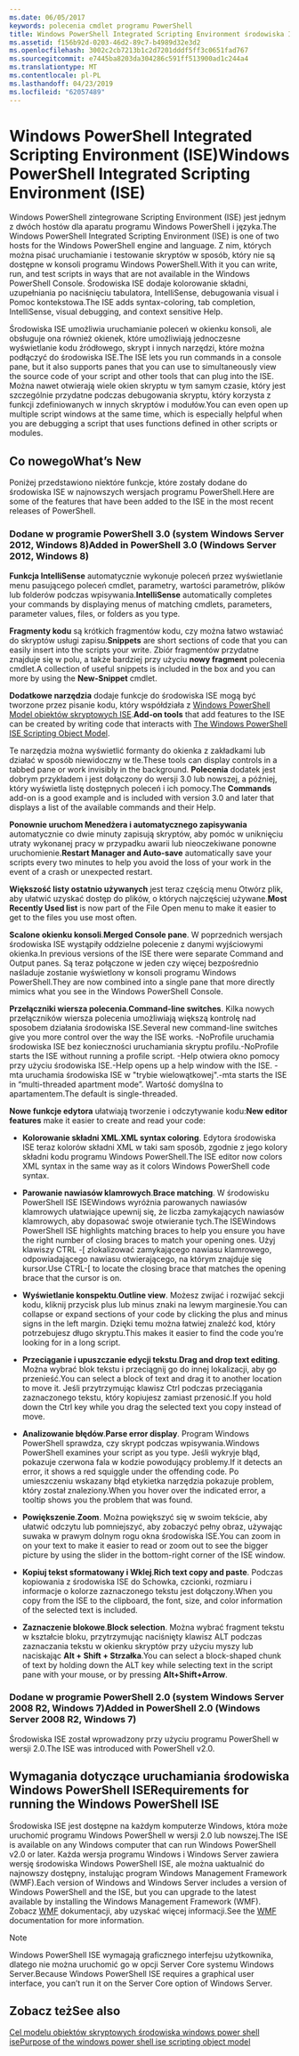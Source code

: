 ```yaml
---
ms.date: 06/05/2017
keywords: polecenia cmdlet programu PowerShell
title: Windows PowerShell Integrated Scripting Environment środowiska ISE
ms.assetid: f156b92d-0203-46d2-89c7-b4989d32e3d2
ms.openlocfilehash: 3002c2cb7213b1c2d7201dddf5ff3c0651fad767
ms.sourcegitcommit: e7445ba8203da304286c591ff513900ad1c244a4
ms.translationtype: MT
ms.contentlocale: pl-PL
ms.lasthandoff: 04/23/2019
ms.locfileid: "62057489"
---
```

# <a name="windows-powershell-integrated-scripting-environment-ise"></a><span data-ttu-id="31e1c-103">Windows PowerShell Integrated Scripting Environment (ISE)</span><span class="sxs-lookup"><span data-stu-id="31e1c-103">Windows PowerShell Integrated Scripting Environment (ISE)</span></span>

<span data-ttu-id="31e1c-104">Windows PowerShell zintegrowane Scripting Environment (ISE) jest jednym z dwóch hostów dla aparatu programu Windows PowerShell i języka.</span><span class="sxs-lookup"><span data-stu-id="31e1c-104">The Windows PowerShell Integrated Scripting Environment (ISE) is one of two hosts for the Windows PowerShell engine and language.</span></span> <span data-ttu-id="31e1c-105">Z nim, których można pisać uruchamianie i testowanie skryptów w sposób, który nie są dostępne w konsoli programu Windows PowerShell.</span><span class="sxs-lookup"><span data-stu-id="31e1c-105">With it you can write, run, and test scripts in ways that are not available in the Windows PowerShell Console.</span></span> <span data-ttu-id="31e1c-106">Środowiska ISE dodaje kolorowanie składni, uzupełniania po naciśnięciu tabulatora, IntelliSense, debugowania visual i Pomoc kontekstowa.</span><span class="sxs-lookup"><span data-stu-id="31e1c-106">The ISE adds syntax-coloring, tab completion, IntelliSense, visual debugging, and context sensitive Help.</span></span>

<span data-ttu-id="31e1c-107">Środowiska ISE umożliwia uruchamianie poleceń w okienku konsoli, ale obsługuje ona również okienek, które umożliwiają jednoczesne wyświetlanie kodu źródłowego, skrypt i innych narzędzi, które można podłączyć do środowiska ISE.</span><span class="sxs-lookup"><span data-stu-id="31e1c-107">The ISE lets you run commands in a console pane, but it also supports panes that you can use to simultaneously view the source code of your script and other tools that can plug into the ISE.</span></span> <span data-ttu-id="31e1c-108">Można nawet otwierają wiele okien skryptu w tym samym czasie, który jest szczególnie przydatne podczas debugowania skryptu, który korzysta z funkcji zdefiniowanych w innych skryptów i modułów.</span><span class="sxs-lookup"><span data-stu-id="31e1c-108">You can even open up multiple script windows at the same time, which is especially helpful when you are debugging a script that uses functions defined in other scripts or modules.</span></span>

## <a name="whats-new"></a><span data-ttu-id="31e1c-109">Co nowego</span><span class="sxs-lookup"><span data-stu-id="31e1c-109">What’s New</span></span>

<span data-ttu-id="31e1c-110">Poniżej przedstawiono niektóre funkcje, które zostały dodane do środowiska ISE w najnowszych wersjach programu PowerShell.</span><span class="sxs-lookup"><span data-stu-id="31e1c-110">Here are some of the features that have been added to the ISE in the most recent releases of PowerShell.</span></span>

### <a name="added-in-powershell-30-windows-server-2012-windows-8"></a><span data-ttu-id="31e1c-111">Dodane w programie PowerShell 3.0 (system Windows Server 2012, Windows 8)</span><span class="sxs-lookup"><span data-stu-id="31e1c-111">Added in PowerShell 3.0 (Windows Server 2012, Windows 8)</span></span>

<span data-ttu-id="31e1c-112">**Funkcja IntelliSense** automatycznie wykonuje poleceń przez wyświetlanie menu pasującego poleceń cmdlet, parametry, wartości parametrów, plików lub folderów podczas wpisywania.</span><span class="sxs-lookup"><span data-stu-id="31e1c-112">**IntelliSense** automatically completes your commands by displaying menus of matching cmdlets, parameters, parameter values, files, or folders as you type.</span></span>

<span data-ttu-id="31e1c-113">**Fragmenty kodu** są krótkich fragmentów kodu, czy można łatwo wstawiać do skryptów usługi zapisu.</span><span class="sxs-lookup"><span data-stu-id="31e1c-113">**Snippets** are short sections of code that you can easily insert into the scripts your write.</span></span> <span data-ttu-id="31e1c-114">Zbiór fragmentów przydatne znajduje się w polu, a także bardziej przy użyciu **nowy fragment** polecenia cmdlet.</span><span class="sxs-lookup"><span data-stu-id="31e1c-114">A collection of useful snippets is included in the box and you can more by using the **New-Snippet** cmdlet.</span></span>

<span data-ttu-id="31e1c-115">**Dodatkowe narzędzia** dodaje funkcje do środowiska ISE mogą być tworzone przez pisanie kodu, który współdziała z [Windows PowerShell Model obiektów skryptowych ISE](../../core-powershell/ise/The-ISE-Object-Model-Hierarchy.md).</span><span class="sxs-lookup"><span data-stu-id="31e1c-115">**Add-on tools** that add features to the ISE can be created by writing code that interacts with [The Windows PowerShell ISE Scripting Object Model](../../core-powershell/ise/The-ISE-Object-Model-Hierarchy.md).</span></span>

<span data-ttu-id="31e1c-116">Te narzędzia można wyświetlić formanty do okienka z zakładkami lub działać w sposób niewidoczny w tle.</span><span class="sxs-lookup"><span data-stu-id="31e1c-116">These tools can display controls in a tabbed pane or work invisibly in the background.</span></span> <span data-ttu-id="31e1c-117">**Polecenia** dodatek jest dobrym przykładem i jest dołączony do wersji 3.0 lub nowszej, a później, który wyświetla listę dostępnych poleceń i ich pomocy.</span><span class="sxs-lookup"><span data-stu-id="31e1c-117">The **Commands** add-on is a good example and is included with version 3.0 and later that displays a list of the available commands and their Help.</span></span>

<span data-ttu-id="31e1c-118">**Ponownie uruchom Menedżera i automatycznego zapisywania** automatycznie co dwie minuty zapisują skryptów, aby pomóc w uniknięciu utraty wykonanej pracy w przypadku awarii lub nieoczekiwane ponowne uruchomienie.</span><span class="sxs-lookup"><span data-stu-id="31e1c-118">**Restart Manager and Auto-save** automatically save your scripts every two minutes to help you avoid the loss of your work in the event of a crash or unexpected restart.</span></span>

<span data-ttu-id="31e1c-119">**Większość listy ostatnio używanych** jest teraz częścią menu Otwórz plik, aby ułatwić uzyskać dostęp do plików, o których najczęściej używane.</span><span class="sxs-lookup"><span data-stu-id="31e1c-119">**Most Recently Used list** is now part of the File Open menu to make it easier to get to the files you use most often.</span></span>

<span data-ttu-id="31e1c-120">**Scalone okienku konsoli**.</span><span class="sxs-lookup"><span data-stu-id="31e1c-120">**Merged Console pane**.</span></span> <span data-ttu-id="31e1c-121">W poprzednich wersjach środowiska ISE wystąpiły oddzielne polecenie z danymi wyjściowymi okienka.</span><span class="sxs-lookup"><span data-stu-id="31e1c-121">In previous versions of the ISE there were separate Command and Output panes.</span></span> <span data-ttu-id="31e1c-122">Są teraz połączone w jeden czy więcej bezpośrednio naśladuje zostanie wyświetlony w konsoli programu Windows PowerShell.</span><span class="sxs-lookup"><span data-stu-id="31e1c-122">They are now combined into a single pane that more directly mimics what you see in the Windows PowerShell Console.</span></span>

<span data-ttu-id="31e1c-123">**Przełączniki wiersza polecenia**.</span><span class="sxs-lookup"><span data-stu-id="31e1c-123">**Command-line switches**.</span></span> <span data-ttu-id="31e1c-124">Kilka nowych przełączników wiersza polecenia umożliwiają większą kontrolę nad sposobem działania środowiska ISE.</span><span class="sxs-lookup"><span data-stu-id="31e1c-124">Several new command-line switches give you more control over the way the ISE works.</span></span> <span data-ttu-id="31e1c-125">-NoProfile uruchamia środowiska ISE bez konieczności uruchamiania skryptu profilu.</span><span class="sxs-lookup"><span data-stu-id="31e1c-125">-NoProfile starts the ISE without running a profile script.</span></span> <span data-ttu-id="31e1c-126">-Help otwiera okno pomocy przy użyciu środowiska ISE.</span><span class="sxs-lookup"><span data-stu-id="31e1c-126">-Help opens up a help window with the ISE.</span></span> <span data-ttu-id="31e1c-127">-mta uruchamia środowiska ISE w "trybie wielowątkowej".</span><span class="sxs-lookup"><span data-stu-id="31e1c-127">-mta starts the ISE in “multi-threaded apartment mode”.</span></span> <span data-ttu-id="31e1c-128">Wartość domyślna to apartamentem.</span><span class="sxs-lookup"><span data-stu-id="31e1c-128">The default is single-threaded.</span></span>

<span data-ttu-id="31e1c-129">**Nowe funkcje edytora** ułatwiają tworzenie i odczytywanie kodu:</span><span class="sxs-lookup"><span data-stu-id="31e1c-129">**New editor features** make it easier to create and read your code:</span></span>

- <span data-ttu-id="31e1c-130">**Kolorowanie składni XML**.</span><span class="sxs-lookup"><span data-stu-id="31e1c-130">**XML syntax coloring**.</span></span> <span data-ttu-id="31e1c-131">Edytora środowiska ISE teraz kolorów składni XML w taki sam sposób, zgodnie z jego kolory składni kodu programu Windows PowerShell.</span><span class="sxs-lookup"><span data-stu-id="31e1c-131">The ISE editor now colors XML syntax in the same way as it colors Windows PowerShell code syntax.</span></span>

- <span data-ttu-id="31e1c-132">**Parowanie nawiasów klamrowych**.</span><span class="sxs-lookup"><span data-stu-id="31e1c-132">**Brace matching**.</span></span> <span data-ttu-id="31e1c-133">W środowisku PowerShell ISE ISEWindows wyróżnia parowanych nawiasów klamrowych ułatwiające upewnij się, że liczba zamykających nawiasów klamrowych, aby dopasować swoje otwieranie tych.</span><span class="sxs-lookup"><span data-stu-id="31e1c-133">The ISEWindows PowerShell ISE highlights matching braces to help you ensure you have the right number of closing braces to match your opening ones.</span></span> <span data-ttu-id="31e1c-134">Użyj klawiszy CTRL -\[ zlokalizować zamykającego nawiasu klamrowego, odpowiadającego nawiasu otwierającego, na którym znajduje się kursor.</span><span class="sxs-lookup"><span data-stu-id="31e1c-134">Use CTRL-\[ to locate the closing brace that matches the opening brace that the cursor is on.</span></span>

- <span data-ttu-id="31e1c-135">**Wyświetlanie konspektu**.</span><span class="sxs-lookup"><span data-stu-id="31e1c-135">**Outline view**.</span></span> <span data-ttu-id="31e1c-136">Możesz zwijać i rozwijać sekcji kodu, kliknij przycisk plus lub minus znaki na lewym marginesie.</span><span class="sxs-lookup"><span data-stu-id="31e1c-136">You can collapse or expand sections of your code by clicking the plus and minus signs in the left margin.</span></span> <span data-ttu-id="31e1c-137">Dzięki temu można łatwiej znaleźć kod, który potrzebujesz długo skryptu.</span><span class="sxs-lookup"><span data-stu-id="31e1c-137">This makes it easier to find the code you’re looking for in a long script.</span></span>

- <span data-ttu-id="31e1c-138">**Przeciąganie i upuszczanie edycji tekstu**.</span><span class="sxs-lookup"><span data-stu-id="31e1c-138">**Drag and drop text editing**.</span></span> <span data-ttu-id="31e1c-139">Można wybrać blok tekstu i przeciągnij go do innej lokalizacji, aby go przenieść.</span><span class="sxs-lookup"><span data-stu-id="31e1c-139">You can select a block of text and drag it to another location to move it.</span></span> <span data-ttu-id="31e1c-140">Jeśli przytrzymując klawisz Ctrl podczas przeciągania zaznaczonego tekstu, który kopiujesz zamiast przenosić.</span><span class="sxs-lookup"><span data-stu-id="31e1c-140">If you hold down the Ctrl key while you drag the selected text you copy instead of move.</span></span>

- <span data-ttu-id="31e1c-141">**Analizowanie błędów**.</span><span class="sxs-lookup"><span data-stu-id="31e1c-141">**Parse error display**.</span></span> <span data-ttu-id="31e1c-142">Program Windows PowerShell sprawdza, czy skrypt podczas wpisywania.</span><span class="sxs-lookup"><span data-stu-id="31e1c-142">Windows PowerShell examines your script as you type.</span></span> <span data-ttu-id="31e1c-143">Jeśli wykryje błąd, pokazuje czerwona fala w kodzie powodujący problemy.</span><span class="sxs-lookup"><span data-stu-id="31e1c-143">If it detects an error, it shows a red squiggle under the offending code.</span></span> <span data-ttu-id="31e1c-144">Po umieszczeniu wskazany błąd etykietka narzędzia pokazuje problem, który został znaleziony.</span><span class="sxs-lookup"><span data-stu-id="31e1c-144">When you hover over the indicated error, a tooltip shows you the problem that was found.</span></span>

- <span data-ttu-id="31e1c-145">**Powiększenie**.</span><span class="sxs-lookup"><span data-stu-id="31e1c-145">**Zoom**.</span></span> <span data-ttu-id="31e1c-146">Można powiększyć się w swoim tekście, aby ułatwić odczytu lub pomniejszyć, aby zobaczyć pełny obraz, używając suwaka w prawym dolnym rogu okna środowiska ISE.</span><span class="sxs-lookup"><span data-stu-id="31e1c-146">You can zoom in on your text to make it easier to read or zoom out to see the bigger picture by using the slider in the bottom-right corner of the ISE window.</span></span>

- <span data-ttu-id="31e1c-147">**Kopiuj tekst sformatowany i Wklej**.</span><span class="sxs-lookup"><span data-stu-id="31e1c-147">**Rich text copy and paste**.</span></span> <span data-ttu-id="31e1c-148">Podczas kopiowania z środowiska ISE do Schowka, czcionki, rozmiaru i informacje o kolorze zaznaczonego tekstu jest dołączony.</span><span class="sxs-lookup"><span data-stu-id="31e1c-148">When you copy from the ISE to the clipboard, the font, size, and color information of the selected text is included.</span></span>

- <span data-ttu-id="31e1c-149">**Zaznaczenie blokowe**.</span><span class="sxs-lookup"><span data-stu-id="31e1c-149">**Block selection**.</span></span> <span data-ttu-id="31e1c-150">Można wybrać fragment tekstu w kształcie bloku, przytrzymując naciśnięty klawisz ALT podczas zaznaczania tekstu w okienku skryptów przy użyciu myszy lub naciskając **Alt + Shift + Strzałka**.</span><span class="sxs-lookup"><span data-stu-id="31e1c-150">You can select a block-shaped chunk of text by holding down the ALT key while selecting text in the script pane with your mouse, or by pressing **Alt+Shift+Arrow**.</span></span>

### <a name="added-in-powershell-20-windows-server-2008-r2-windows-7"></a><span data-ttu-id="31e1c-151">Dodane w programie PowerShell 2.0 (system Windows Server 2008 R2, Windows 7)</span><span class="sxs-lookup"><span data-stu-id="31e1c-151">Added in PowerShell 2.0 (Windows Server 2008 R2, Windows 7)</span></span>

<span data-ttu-id="31e1c-152">Środowiska ISE został wprowadzony przy użyciu programu PowerShell w wersji 2.0.</span><span class="sxs-lookup"><span data-stu-id="31e1c-152">The ISE was introduced with PowerShell v2.0.</span></span>

## <a name="requirements-for-running-the-windows-powershell-ise"></a><span data-ttu-id="31e1c-153">Wymagania dotyczące uruchamiania środowiska Windows PowerShell ISE</span><span class="sxs-lookup"><span data-stu-id="31e1c-153">Requirements for running the Windows PowerShell ISE</span></span>

<span data-ttu-id="31e1c-154">Środowiska ISE jest dostępne na każdym komputerze Windows, która może uruchomić programu Windows PowerShell w wersji 2.0 lub nowszej.</span><span class="sxs-lookup"><span data-stu-id="31e1c-154">The ISE is available on any Windows computer that can run Windows PowerShell v2.0 or later.</span></span> <span data-ttu-id="31e1c-155">Każda wersja programu Windows i Windows Server zawiera wersję środowiska Windows PowerShell ISE, ale można uaktualnić do najnowszy dostępny, instalując program Windows Management Framework (WMF).</span><span class="sxs-lookup"><span data-stu-id="31e1c-155">Each version of Windows and Windows Server includes a version of Windows PowerShell and the ISE, but you can upgrade to the latest available by installing the Windows Management Framework (WMF).</span></span> <span data-ttu-id="31e1c-156">Zobacz [WMF](/powershell/wmf) dokumentacji, aby uzyskać więcej informacji.</span><span class="sxs-lookup"><span data-stu-id="31e1c-156">See the [WMF](/powershell/wmf) documentation for more information.</span></span>

> [!NOTE]
> <span data-ttu-id="31e1c-157">Windows PowerShell ISE wymagają graficznego interfejsu użytkownika, dlatego nie można uruchomić go w opcji Server Core systemu Windows Server.</span><span class="sxs-lookup"><span data-stu-id="31e1c-157">Because Windows PowerShell ISE requires a graphical user interface, you can’t run it on the Server Core option of Windows Server.</span></span>

## <a name="see-also"></a><span data-ttu-id="31e1c-158">Zobacz też</span><span class="sxs-lookup"><span data-stu-id="31e1c-158">See also</span></span>

[<span data-ttu-id="31e1c-159">Cel modelu obiektów skryptowych środowiska windows power shell ise</span><span class="sxs-lookup"><span data-stu-id="31e1c-159">Purpose of the windows power shell ise scripting object model</span></span>](../../core-powershell/ise/Purpose-of-the-Windows-PowerShell-ISE-Scripting-Object-Model.md)